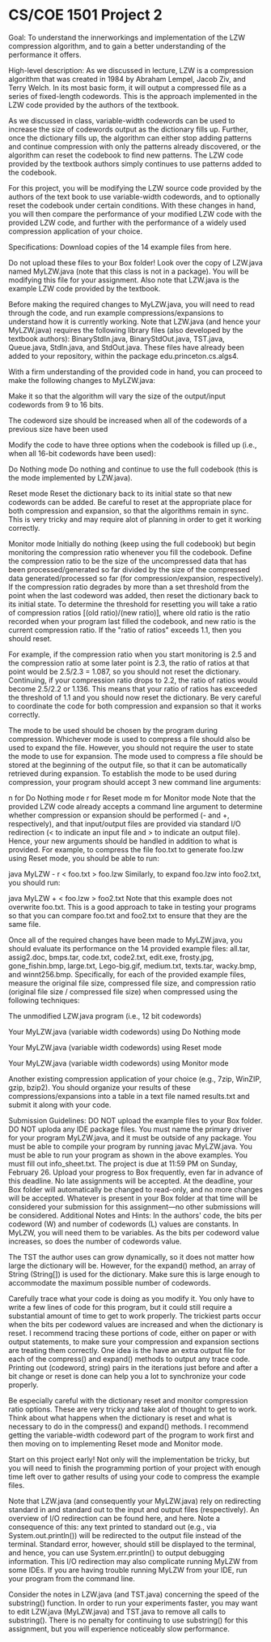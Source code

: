 # CS/COE 1501 Project 2
Goal:
To understand the innerworkings and implementation of the LZW compression algorithm, and to gain a better understanding of the performance it offers.

High-level description:
As we discussed in lecture, LZW is a compression algorithm that was created in 1984 by Abraham Lempel, Jacob Ziv, and Terry Welch. In its most basic form, it will output a compressed file as a series of fixed-length codewords. This is the approach implemented in the LZW code provided by the authors of the textbook.

As we discussed in class, variable-width codewords can be used to increase the size of codewords output as the dictionary fills up. Further, once the dictionary fills up, the algorithm can either stop adding patterns and continue compression with only the patterns already discovered, or the algorithm can reset the codebook to find new patterns. The LZW code provided by the textbook authors simply continues to use patterns added to the codebook.

For this project, you will be modifying the LZW source code provided by the authors of the text book to use variable-width codewords, and to optionally reset the codebook under certain conditions. With these changes in hand, you will then compare the performance of your modified LZW code with the provided LZW code, and further with the performance of a widely used compression application of your choice.

Specifications:
Download copies of the 14 example files from here.

Do not upload these files to your Box folder!
Look over the copy of LZW.java named MyLZW.java (note that this class is not in a package). You will be modifying this file for your assignment. Also note that LZW.java is the example LZW code provided by the textbook.

Before making the required changes to MyLZW.java, you will need to read through the code, and run example compressions/expansions to understand how it is currently working. Note that LZW.java (and hence your MyLZW.java) requires the following library files (also developed by the textbook authors): BinaryStdIn.java, BinaryStdOut.java, TST.java, Queue.java, StdIn.java, and StdOut.java. These files have already been added to your repository, within the package edu.princeton.cs.algs4.

With a firm understanding of the provided code in hand, you can proceed to make the following changes to MyLZW.java:

Make it so that the algorithm will vary the size of the output/input codewords from 9 to 16 bits.

The codeword size should be increased when all of the codewords of a previous size have been used

Modify the code to have three options when the codebook is filled up (i.e., when all 16-bit codewords have been used):

Do Nothing mode Do nothing and continue to use the full codebook (this is the mode implemented by LZW.java).

Reset mode Reset the dictionary back to its initial state so that new codewords can be added. Be careful to reset at the appropriate place for both compression and expansion, so that the algorithms remain in sync. This is very tricky and may require alot of planning in order to get it working correctly.

Monitor mode Initially do nothing (keep using the full codebook) but begin monitoring the compression ratio whenever you fill the codebook. Define the compression ratio to be the size of the uncompressed data that has been processed/generated so far divided by the size of the compressed data generated/processed so far (for compression/expansion, respectively). If the compression ratio degrades by more than a set threshold from the point when the last codeword was added, then reset the dictionary back to its initial state. To determine the threshold for resetting you will take a ratio of compression ratios [(old ratio)/(new ratio)], where old ratio is the ratio recorded when your program last filled the codebook, and new ratio is the current compression ratio. If the "ratio of ratios" exceeds 1.1, then you should reset.

For example, if the compression ratio when you start monitoring is 2.5 and the compression ratio at some later point is 2.3, the ratio of ratios at that point would be 2.5/2.3 = 1.087, so you should not reset the dictionary. Continuing, if your compression ratio drops to 2.2, the ratio of ratios would become 2.5/2.2 or 1.136. This means that your ratio of ratios has exceeded the threshold of 1.1 and you should now reset the dictionary. Be very careful to coordinate the code for both compression and expansion so that it works correctly.

The mode to be used should be chosen by the program during compression. Whichever mode is used to compress a file should also be used to expand the file. However, you should not require the user to state the mode to use for expansion. The mode used to compress a file should be stored at the beginning of the output file, so that it can be automatically retrieved during expansion. To establish the mode to be used during compression, your program should accept 3 new command line arguments:

n for Do Nothing mode
r for Reset mode
m for Monitor mode
Note that the provided LZW code already accepts a command line argument to determine whether compression or expansion should be performed (- and +, respectively), and that input/output files are provided via standard I/O redirection (< to indicate an input file and > to indicate an output file). Hence, your new arguments should be handled in addition to what is provided. For example, to compress the file foo.txt to generate foo.lzw using Reset mode, you should be able to run:

java MyLZW - r < foo.txt > foo.lzw
Similarly, to expand foo.lzw into foo2.txt, you should run:

java MyLZW + < foo.lzw > foo2.txt
Note that this example does not overwrite foo.txt. This is a good approach to take in testing your programs so that you can compare foo.txt and foo2.txt to ensure that they are the same file.

Once all of the required changes have been made to MyLZW.java, you should evaluate its performance on the 14 provided example files: all.tar, assig2.doc, bmps.tar, code.txt, code2.txt, edit.exe, frosty.jpg, gone_fishin.bmp, large.txt, Lego-big.gif, medium.txt, texts.tar, wacky.bmp, and winnt256.bmp. Specifically, for each of the provided example files, measure the original file size, compressed file size, and compression ratio (original file size / compressed file size) when compressed using the following techniques:

The unmodified LZW.java program (i.e., 12 bit codewords)

Your MyLZW.java (variable width codewords) using Do Nothing mode

Your MyLZW.java (variable width codewords) using Reset mode

Your MyLZW.java (variable width codewords) using Monitor mode

Another existing compression application of your choice (e.g., 7zip, WinZIP, gzip, bzip2). You should organize your results of these compressions/expansions into a table in a text file named results.txt and submit it along with your code.

Submission Guidelines:
DO NOT upload the example files to your Box folder.
DO NOT uploda any IDE package files.
You must name the primary driver for your program MyLZW.java, and it must be outside of any package.
You must be able to compile your program by running javac MyLZW.java.
You must be able to run your program as shown in the above examples.
You must fill out info_sheet.txt.
The project is due at 11:59 PM on Sunday, February 26. Upload your progress to Box frequently, even far in advance of this deadline. No late assignments will be accepted. At the deadline, your Box folder will automatically be changed to read-only, and no more changes will be accepted. Whatever is present in your Box folder at that time will be considered your submission for this assignment—no other submissions will be considered.
Additional Notes and Hints:
In the authors' code, the bits per codeword (W) and number of codewords (L) values are constants. In MyLZW, you will need them to be variables. As the bits per codeword value increases, so does the number of codewords value.

The TST the author uses can grow dynamically, so it does not matter how large the dictionary will be. However, for the expand() method, an array of String (String[]) is used for the dictionary. Make sure this is large enough to accommodate the maximum possible number of codewords.

Carefully trace what your code is doing as you modify it. You only have to write a few lines of code for this program, but it could still require a substantial amount of time to get to work properly. The trickiest parts occur when the bits per codeword values are increased and when the dictionary is reset. I recommend tracing these portions of code, either on paper or with output statements, to make sure your compression and expansion sections are treating them correctly. One idea is the have an extra output file for each of the compress() and expand() methods to output any trace code. Printing out (codeword, string) pairs in the iterations just before and after a bit change or reset is done can help you a lot to synchronize your code properly.

Be especially careful with the dictionary reset and monitor compression ratio options. These are very tricky and take alot of thought to get to work. Think about what happens when the dictionary is reset and what is necessary to do in the compress() and expand() methods. I recommend getting the variable-width codeword part of the program to work first and then moving on to implementing Reset mode and Monitor mode.

Start on this project early! Not only will the implementation be tricky, but you will need to finish the programming portion of your project with enough time left over to gather results of using your code to compress the example files.

Note that LZW.java (and consequently your MyLZW.java) rely on redirecting standard in and standard out to the input and output files (respectively). An overview of I/O redirection can be found here, and here. Note a consequence of this: any text printed to standard out (e.g., via System.out.println()) will be redirected to the output file instead of the terminal. Standard error, however, should still be displayed to the terminal, and hence, you can use System.err.println() to output debugging information. This I/O redirection may also complicate running MyLZW from some IDEs. If you are having trouble running MyLZW from your IDE, run your program from the command line.

Consider the notes in LZW.java (and TST.java) concerning the speed of the substring() function. In order to run your experiments faster, you may want to edit LZW.java (MyLZW.java) and TST.java to remove all calls to substring(). There is no penalty for continuing to use substring() for this assignment, but you will experience noticeably slow performance.
